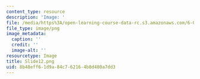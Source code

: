 ```yaml
---
content_type: resource
description: 'Image: '
file: /media/https%3A/open-learning-course-data-rc.s3.amazonaws.com/6-004-computation-structures-spring-2017/8b48eff61d9a84c762164b8d480a7dd3_Slide12.png
file_type: image/png
image_metadata:
  caption: ''
  credit: ''
  image-alt: ''
resourcetype: Image
title: Slide12.png
uid: 8b48eff6-1d9a-84c7-6216-4b8d480a7dd3
---
```

